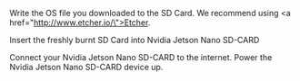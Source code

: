 Write the OS file you downloaded to the SD Card. We recommend using <a href=\"http://www.etcher.io/\">Etcher</a>.

Insert the freshly burnt SD Card into Nvidia Jetson Nano SD-CARD

Connect your Nvidia Jetson Nano SD-CARD to the internet. Power the Nvidia Jetson Nano SD-CARD device up.